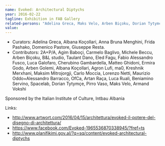 ```yaml
---
name: Evoked: Architectural Diptychs
year: 2016-02-22
tagline: Exhibition in FAB Gallery
related-persons: "Adelina Greca, Maks Velo, Arben Biçoku, Dorian Tytymçe"
value:
---
```

* Curators: Adelina Greca, Albana Koçollari, Anna Bruna Menghini, Frida Pashako, Domenico Pastore, Giuseppe Resta.
* Contributors: 2A+P/A, Agim Baboçi, Carmelo Baglivo, Michele Beccu, Arben Biçoku,  B&L studio, Taulant Dano, Eled Fagu, Fabio Alessandro Fusco, Luca Galofaro, Cherubino Gambardella, Matteo Ghidoni, Ermira Godo, Arben Golemi, Albana Koçollari, Agron Lufi, ma0, Kreshnik Merxhani, Maksim Mitrojorgji, Carlo Moccia, Lorenzo Netti, Maurizio Oddo+Alessandro Barracco, OfCa, Artan Raça, Luca Ruali, Beniamino Servino, Spacelab, Dorian Tytymçe, Pirro Vaso, Maks Velo, Armand Vokshi


Sponsored by the Italian Institute of Culture, Intbau Albania

Links:
* <http://www.artwort.com/2016/04/15/architettura/evoked-il-potere-del-disegno-di-architettura/>
* <https://www.facebook.com/Evoked-1965536870338945/?fref=ts>
* <http://www.planifikimi.gov.al/?q=sq/content/evoked-architectural-diptychs>
